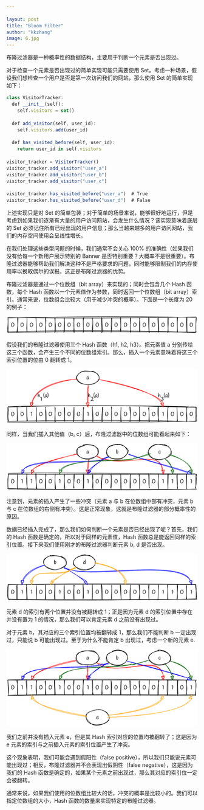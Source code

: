 ```yaml
---

layout: post
title: "Bloom Filter"
author: "kkzhang"
image: 6.jpg
---
```


布隆过滤器是一种概率性的数据结构，主要用于判断一个元素是否出现过。

对于检查一个元素是否出现过的简单实现可能只需要使用 Set。考虑一种场景，假设我们想检查一个用户是否是第一次访问我们的网站，那么使用 Set 的简单实现如下：

```jsx
class VisitorTracker:
  def __init__(self):
    self.visitors = set()
    
  def add_visitor(self, user_id):
    self.visitors.add(user_id)
    
  def has_visited_before(self, user_id):
    return user_id in self.visitors

visitor_tracker = VisitorTracker()
visitor_tracker.add_visitor("user_a")
visitor_tracker.add_visitor("user_b")
visitor_tracker.add_visitor("user_c")

visitor_tracker.has_visited_before("user_a")  # True
visitor_tracker.has_visited_before("user_d")  # False
```

上述实现只是对 Set 的简单包装；对于简单的场景来说，能够很好地运行，但是考虑到如果我们逐渐有大量的用户访问网站，会发生什么情况？该实现意味着底层的 Set 必须记住所有已经出现的用户信息；那么当越来越多的用户访问网站，我们的内存空间使用会呈线性增长。

在我们处理这些类型问题的时候，我们通常不会关心 100% 的准确性（如果我们没有给每一个新用户展示特别的 Banner 是否特别重要？大概率不是很重要）。布隆过滤器能够帮助我们解决这种不是严格要求的问题，同时能够限制我们的内存使用率以换取偶尔的误报。这正是布隆过滤器的优势。

布隆过滤器是通过一个位数组（bit array）来实现的；同时会包含几个 Hash 函数，每个 Hash 函数以一个元素值作为参数，同时返回一个位数组（bit array）索引。通常来说，位数组会比较大（用于减少冲突的概率）。下面是一个长度为 20 的例子：

<img src="https://github.com/kkzhang-tt/kkzhang-tt.github.io/blob/main/_images/bloom_filter_1.png?raw=true" alt="bloom_filter_1" style="zoom:50%;" />

假设我们的布隆过滤器使用三个 Hash 函数（h1, h2, h3）。把元素值 a 分别传给这三个函数，会产生三个不同的位数组索引。那么，插入一个元素意味着将这三个索引位置的位由 0 翻转成 1。

<img src="https://github.com/kkzhang-tt/kkzhang-tt.github.io/blob/main/_images/bloom_filter_2.png?raw=true" alt="bloom_filter_2" style="zoom:50%;" />

同样，当我们插入其他值（b, c）后，布隆过滤器中的位数组可能看起来如下：

<img src="https://github.com/kkzhang-tt/kkzhang-tt.github.io/blob/main/_images/bloom_filter_3.png?raw=true" alt="bloom_filter_3" style="zoom:50%;" />

注意到，元素的插入产生了一些冲突（元素 a 与 b 在位数组中部有冲突，元素 b 与 c 在位数组的右侧有冲突）。这是正常现象，这就是布隆过滤器的部分概率性的原因。

数据已经插入完成了，那么我们如何判断一个元素是否已经出现了呢？首先，我们的 Hash 函数是确定的，所以对于同样的元素值，Hash 函数总是能返回同样的索引位置。接下来我们使用刚才的布隆过滤器判断元素 b, d 是否出现。

<img src="https://github.com/kkzhang-tt/kkzhang-tt.github.io/blob/main/_images/bloom_filter_4.png?raw=true" alt="bloom_filter_4" style="zoom:50%;" />

元素 d 的索引有两个位置并没有被翻转成 1；正是因为元素 d 的索引位置中存在并没有置为 1 的情况，那么我们可以肯定元素 d 之前没有出现过。

对于元素 b，其对应的三个索引位置均被翻转成 1，那么我们不能判断 b 一定出现过，只能说 b 可能出现过。至于为什么不能肯定 b 出现过，考虑一个新的元素 e.

<img src="https://github.com/kkzhang-tt/kkzhang-tt.github.io/blob/main/_images/bloom_filter_5.png?raw=true" alt="bloom_filter_5" style="zoom:50%;" />

我们之前并没有插入元素 e，但是其 Hash 索引对应的位置均被翻转了；这是因为 e 元素的索引与之前插入元素的索引位置产生了冲突。

这个现象表明，我们可能会遇到假阳性（false positive），所以我们只能说元素可能出现过；相反，布隆过滤器并不会表现出假阴性（false negative），这是因为我们的 Hash 函数是确定的，如果某个元素之前出现过，那么其对应的索引位一定会被翻转。

通常来说，如果我们使用的位数组比较大的话，冲突的概率是比较小的。我们可以指定位数组的大小，Hash 函数的数量来实现特定的布隆过滤器。